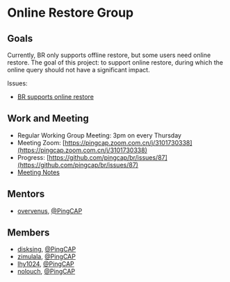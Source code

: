 # Online Restore Group

## Goals

Currently, BR only supports offline restore, but some users need online restore.
The goal of this project: to support online restore, during which the online
query should not have a significant impact.

Issues:
- [BR supports online restore](https://github.com/pingcap/br/issues/87)


## Work and Meeting

* Regular Working Group Meeting: 3pm on every Thursday
* Meeting Zoom: [https://pingcap.zoom.com.cn/j/3101730338](https://pingcap.zoom.com.cn/j/3101730338)
* Progress: [https://github.com/pingcap/br/issues/87](https://github.com/pingcap/br/issues/87)
* [Meeting Notes](https://docs.google.com/document/d/1IeBGsHM2B6Eyio2qsRn-p_MuXBgcVdhtfwHj4zC2qSQ/edit?usp=sharing)

## Mentors

* [overvenus](https://github.com/overvenus), [@PingCAP](https://github.com/overvenus)

## Members

* [disksing](https://github.com/disksing), [@PingCAP](https://github.com/pingcap)
* [zimulala](https://github.com/zimulala), [@PingCAP](https://github.com/zimulala)
* [lhy1024](https://github.com/andylokandy), [@PingCAP](https://github.com/lhy1024)
* [nolouch](https://github.com/nolouch), [@PingCAP](https://github.com/nolouch)
